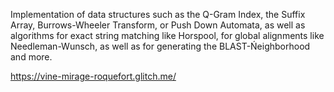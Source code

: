 Implementation of data structures such as the Q-Gram Index, the Suffix Array, Burrows-Wheeler Transform, or Push Down Automata, as well as algorithms for exact string matching like Horspool, for global alignments like Needleman-Wunsch, as well as  for generating the BLAST-Ńeighborhood and more.

https://vine-mirage-roquefort.glitch.me/
